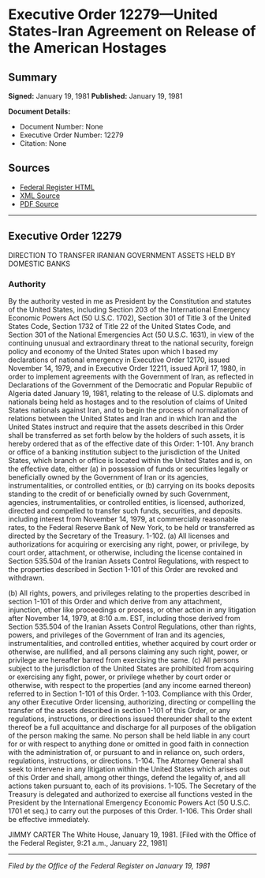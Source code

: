 # Executive Order 12279—United States-Iran Agreement on Release of the American Hostages

## Summary

**Signed:** January 19, 1981
**Published:** January 19, 1981

**Document Details:**
- Document Number: None
- Executive Order Number: 12279
- Citation: None

## Sources
- [Federal Register HTML](https://www.presidency.ucsb.edu/documents/executive-order-12279-united-states-iran-agreement-release-the-american-hostages)
- [XML Source](None)
- [PDF Source](None)

---

## Executive Order 12279

DIRECTION TO TRANSFER IRANIAN GOVERNMENT ASSETS HELD BY DOMESTIC BANKS
### Authority

By the authority vested in me as President by the Constitution and statutes of the United States, including Section 203 of the International Emergency Economic Powers Act (50 U.S.C. 1702), Section 301 of Title 3 of the United States Code, Section 1732 of Title 22 of the United States Code, and Section 301 of the National Emergencies Act (50 U.S.C. 1631), in view of the continuing unusual and extraordinary threat to the national security, foreign policy and economy of the United States upon which I based my declarations of national emergency in Executive Order 12170, issued November 14, 1979, and in Executive Order 12211, issued April 17, 1980, in order to implement agreements with the Government of Iran, as reflected in Declarations of the Government of the Democratic and Popular Republic of Algeria dated January 19, 1981, relating to the release of U.S. diplomats and nationals being held as hostages and to the resolution of claims of United States nationals against Iran, and to begin the process of normalization of relations between the United States and Iran and in which Iran and the United States instruct and require that the assets described in this Order shall be transferred as set forth below by the holders of such assets, it is hereby ordered that as of the effective date of this Order:
1-101. Any branch or office of a banking institution subject to the jurisdiction of the United States, which branch or office is located within the United States and is, on the effective date, either (a) in possession of funds or securities legally or beneficially owned by the Government of Iran or its agencies, instrumentalities, or controlled entities, or (b) carrying on its books deposits standing to the credit of or beneficially owned by such Government, agencies, instrumentalities, or controlled entities, is licensed, authorized, directed and compelled to transfer such funds, securities, and deposits. including interest from November 14, 1979, at commercially reasonable rates, to the Federal Reserve Bank of New York, to be held or transferred as directed by the Secretary of the Treasury.
1-102. (a) All licenses and authorizations for acquiring or exercising any right, power, or privilege, by court order, attachment, or otherwise, including the license contained in Section 535.504 of the Iranian Assets Control Regulations, with respect to the properties described in Section 1-101 of this Order are revoked and withdrawn.

(b) All rights, powers, and privileges relating to the properties described in section 1-101 of this Order and which derive from any attachment, injunction, other like proceedings or process, or other action in any litigation after November 14, 1979, at 8:10 a.m. EST, including those derived from Section 535.504 of the Iranian Assets Control Regulations, other than rights, powers, and privileges of the Government of Iran and its agencies, instrumentalities, and controlled entities, whether acquired by court order or otherwise, are nullified, and all persons claiming any such right, power, or privilege are hereafter barred from exercising the same.
(c) All persons subject to the jurisdiction of the United States are prohibited from acquiring or exercising any fight, power, or privilege whether by court order or otherwise, with respect to the properties (and any income earned thereon) referred to in Section 1-101 of this Order.
1-103. Compliance with this Order, any other Executive Order licensing, authorizing, directing or compelling the transfer of the assets described in section 1-101 of this Order, or any regulations, instructions, or directions issued thereunder shall to the extent thereof be a full acquittance and discharge for all purposes of the obligation of the person making the same. No person shall be held liable in any court for or with respect to anything done or omitted in good faith in connection with the administration of, or pursuant to and in reliance on, such orders, regulations, instructions, or directions.
1-104. The Attorney General shall seek to intervene in any litigation within the United States which arises out of this Order and shall, among other things, defend the legality of, and all actions taken pursuant to, each of its provisions.
1-105. The Secretary of the Treasury is delegated and authorized to exercise all functions vested in the President by the International Emergency Economic Powers Act (50 U.S.C. 1701 et seq.) to carry out the purposes of this Order.
1-106. This Order shall be effective immediately.

JIMMY CARTER
The White House,
January 19, 1981.
[Filed with the Office of the Federal Register, 9:21 a.m., January 22, 1981]

---

*Filed by the Office of the Federal Register on January 19, 1981*
